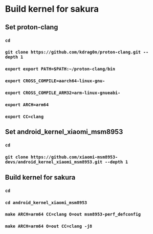 # Build kernel for sakura

## Set proton-clang
### `cd `
### `git clone https://github.com/kdrag0n/proton-clang.git --depth 1`
### `export export PATH=$PATH:~/proton-clang/bin`
### `export CROSS_COMPILE=aarch64-linux-gnu-`
### `export CROSS_COMPILE_ARM32=arm-linux-gnueabi-`
### `export ARCH=arm64`
### `export CC=clang`

## Set android_kernel_xiaomi_msm8953
### `cd`
### `git clone https://github.com/xiaomi-msm8953-devs/android_kernel_xiaomi_msm8953.git --depth 1`

## Build kernel for sakura
### `cd`
### `cd android_kernel_xiaomi_msm8953`
### `make ARCH=arm64 CC=clang O=out msm8953-perf_defconfig`
### `make ARCH=arm64 O=out CC=clang -j8`